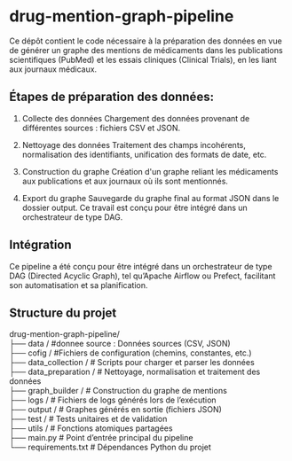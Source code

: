# drug-mention-graph-pipeline
Ce dépôt contient le code nécessaire à la préparation des données en vue de générer un graphe des mentions de médicaments dans les publications scientifiques (PubMed) et les essais cliniques (Clinical Trials), en les liant aux journaux médicaux.

## Étapes de préparation des données:
1. Collecte des données
Chargement des données provenant de différentes sources : fichiers CSV et JSON.

2. Nettoyage des données
Traitement des champs incohérents, normalisation des identifiants, unification des formats de date, etc.

3. Construction du graphe
Création d'un graphe reliant les médicaments aux publications et aux journaux où ils sont mentionnés.

4. Export du graphe
Sauvegarde du graphe final au format JSON dans le dossier output.
Ce travail est conçu pour être intégré dans un orchestrateur de type DAG.

 ## Intégration
Ce pipeline a été conçu pour être intégré dans un orchestrateur de type DAG (Directed Acyclic Graph), tel qu’Apache Airflow ou Prefect, facilitant son automatisation et sa planification.

##  Structure du projet
drug-mention-graph-pipeline/  
├── data /                     #donnee source : Données sources (CSV, JSON)  
├── cofig /                    #Fichiers de configuration (chemins, constantes, etc.)    
├── data_collection /           # Scripts pour charger et parser les données  
├── data_preparation /          # Nettoyage, normalisation et traitement des données   
├── graph_builder /             # Construction du graphe de mentions  
├── logs /                      # Fichiers de logs générés lors de l’exécution  
├── output /                    # Graphes générés en sortie (fichiers JSON)  
├── test /                      # Tests unitaires et de validation  
├── utils /                     # Fonctions atomiques partagées  
├── main.py                    # Point d’entrée principal du pipeline  
└── requirements.txt           # Dépendances Python du projet  
